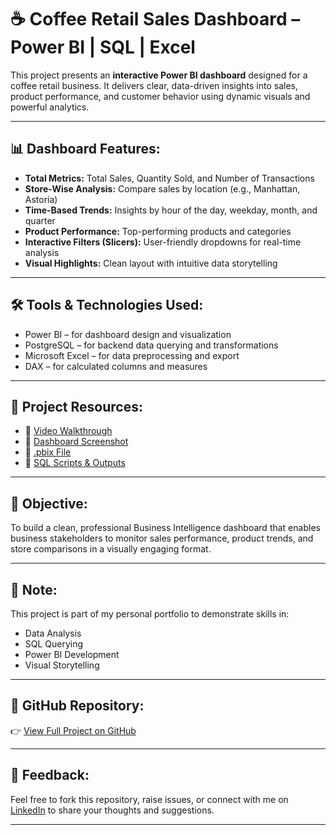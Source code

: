 # ☕ Coffee Retail Sales Dashboard – Power BI | SQL | Excel

This project presents an **interactive Power BI dashboard** designed for a coffee retail business. It delivers clear, data-driven insights into sales, product performance, and customer behavior using dynamic visuals and powerful analytics.

---

## 📊 Dashboard Features:

- **Total Metrics:** Total Sales, Quantity Sold, and Number of Transactions  
- **Store-Wise Analysis:** Compare sales by location (e.g., Manhattan, Astoria)  
- **Time-Based Trends:** Insights by hour of the day, weekday, month, and quarter  
- **Product Performance:** Top-performing products and categories  
- **Interactive Filters (Slicers):** User-friendly dropdowns for real-time analysis  
- **Visual Highlights:** Clean layout with intuitive data storytelling

---

## 🛠️ Tools & Technologies Used:

- Power BI – for dashboard design and visualization  
- PostgreSQL – for backend data querying and transformations  
- Microsoft Excel – for data preprocessing and export  
- DAX – for calculated columns and measures  

---

## 📁 Project Resources:

- 🎥 [Video Walkthrough](https://github.com/golam74/Coffee-Retail-Sales-Dashboard-Power-BI-SQL-Excel/blob/30cbd34ccd3ab9a01fbbe2ea2d819d1ef7c32222/Recording%202025-05-24%20180142.mp4)  
- 📸 [Dashboard Screenshot](https://github.com/golam74/Coffee-Retail-Sales-Dashboard-Power-BI-SQL-Excel/blob/30cbd34ccd3ab9a01fbbe2ea2d819d1ef7c32222/Screenshot%202025-05-23%20210006.png)  
- 📂 [.pbix File](https://github.com/golam74/Coffee-Retail-Sales-Dashboard-Power-BI-SQL-Excel/blob/30cbd34ccd3ab9a01fbbe2ea2d819d1ef7c32222/power_bi_coffee.pbix)  
- 🧾 [SQL Scripts & Outputs](https://github.com/golam74/Coffee-Retail-Sales-Dashboard-Power-BI-SQL-Excel/tree/main)

---

## 🎯 Objective:

To build a clean, professional Business Intelligence dashboard that enables business stakeholders to monitor sales performance, product trends, and store comparisons in a visually engaging format.

---

## 📌 Note:

This project is part of my personal portfolio to demonstrate skills in:
- Data Analysis
- SQL Querying
- Power BI Development
- Visual Storytelling

---

## 🔗 GitHub Repository:

👉 [View Full Project on GitHub](https://github.com/golam74/Coffee-Retail-Sales-Dashboard-Power-BI-SQL-Excel)

---

## 💬 Feedback:

Feel free to fork this repository, raise issues, or connect with me on [LinkedIn](https://www.linkedin.com/in/your-profile) to share your thoughts and suggestions.

---


